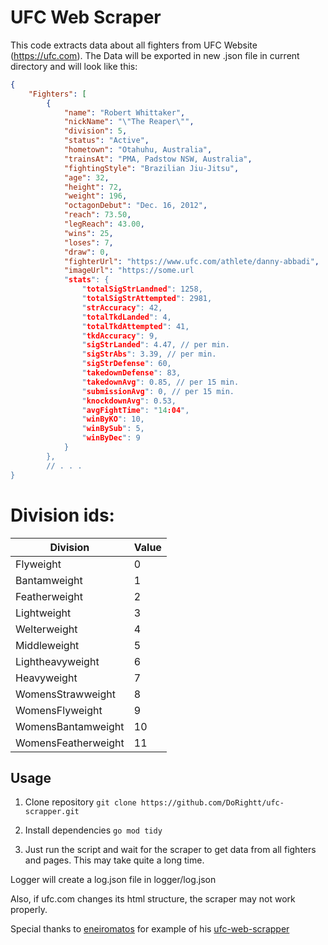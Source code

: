 # UFC Web Scraper

This code extracts data about all fighters from UFC Website (https://ufc.com). The Data will be exported in new .json file in current directory and will look like this:

```JSON
{
    "Fighters": [
        {
            "name": "Robert Whittaker",
            "nickName": "\"The Reaper\"",
            "division": 5,
            "status": "Active",
            "hometown": "Otahuhu, Australia",
            "trainsAt": "PMA, Padstow NSW, Australia",
            "fightingStyle": "Brazilian Jiu-Jitsu",
            "age": 32,
            "height": 72,
            "weight": 196,
            "octagonDebut": "Dec. 16, 2012",
            "reach": 73.50,
            "legReach": 43.00,
            "wins": 25,
            "loses": 7,
            "draw": 0,
            "fighterUrl": "https://www.ufc.com/athlete/danny-abbadi",
            "imageUrl": "https://some.url
            "stats": {
                "totalSigStrLandned": 1258,
                "totalSigStrAttempted": 2981,
                "strAccuracy": 42,
                "totalTkdLanded": 4,
                "totalTkdAttempted": 41,
                "tkdAccuracy": 9,
                "sigStrLanded": 4.47, // per min.
                "sigStrAbs": 3.39, // per min.
                "sigStrDefense": 60,
                "takedownDefense": 83,
                "takedownAvg": 0.85, // per 15 min.
                "submissionAvg": 0, // per 15 min.
                "knockdownAvg": 0.53,
                "avgFightTime": "14:04",
                "winByKO": 10,
                "winBySub": 5,
                "winByDec": 9
            }
        },
        // . . .
}
```

# Division ids:

| Division            | Value |
| ------------------- | ----- |
| Flyweight           | 0     |
| Bantamweight        | 1     |
| Featherweight       | 2     |
| Lightweight         | 3     |
| Welterweight        | 4     |
| Middleweight        | 5     |
| Lightheavyweight    | 6     |
| Heavyweight         | 7     |
| WomensStrawweight   | 8     |
| WomensFlyweight     | 9     |
| WomensBantamweight  | 10    |
| WomensFeatherweight | 11    |

## Usage

1. Clone repository
   `git clone https://github.com/DoRightt/ufc-scrapper.git`

2. Install dependencies
   `go mod tidy`

3. Just run the script and wait for the scraper to get data from all fighters and pages. This may take quite a long time.

Logger will create a log.json file in logger/log.json

Also, if ufc.com changes its html structure, the scraper may not work properly.

Special thanks to [eneiromatos](https://github.com/eneiromatos) for example of his [ufc-web-scrapper](https://github.com/eneiromatos/UFC-Fighters-Scraper)

